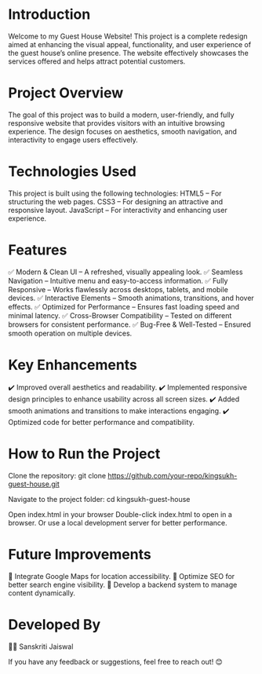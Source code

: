 # Introduction
Welcome to my Guest House Website! This project is a complete redesign aimed at enhancing the visual appeal, functionality, and user experience of the guest house’s online presence. The website effectively showcases the services offered and helps attract potential customers.

# Project Overview
The goal of this project was to build a modern, user-friendly, and fully responsive website that provides visitors with an intuitive browsing experience. The design focuses on aesthetics, smooth navigation, and interactivity to engage users effectively.

# Technologies Used
This project is built using the following technologies:
HTML5 – For structuring the web pages.
CSS3 – For designing an attractive and responsive layout.
JavaScript – For interactivity and enhancing user experience.

# Features
✅ Modern & Clean UI – A refreshed, visually appealing look.
✅ Seamless Navigation – Intuitive menu and easy-to-access information.
✅ Fully Responsive – Works flawlessly across desktops, tablets, and mobile devices.
✅ Interactive Elements – Smooth animations, transitions, and hover effects.
✅ Optimized for Performance – Ensures fast loading speed and minimal latency.
✅ Cross-Browser Compatibility – Tested on different browsers for consistent performance.
✅ Bug-Free & Well-Tested – Ensured smooth operation on multiple devices.

# Key Enhancements
✔️ Improved overall aesthetics and readability.
✔️ Implemented responsive design principles to enhance usability across all screen sizes.
✔️ Added smooth animations and transitions to make interactions engaging.
✔️ Optimized code for better performance and compatibility.

# How to Run the Project
Clone the repository:
git clone https://github.com/your-repo/kingsukh-guest-house.git

Navigate to the project folder:
cd kingsukh-guest-house

Open index.html in your browser
Double-click index.html to open in a browser.
Or use a local development server for better performance.

# Future Improvements
🔹 Integrate Google Maps for location accessibility.
🔹 Optimize SEO for better search engine visibility.
🔹 Develop a backend system to manage content dynamically.

# Developed By
👩‍💻 Sanskriti Jaiswal

If you have any feedback or suggestions, feel free to reach out! 😊

